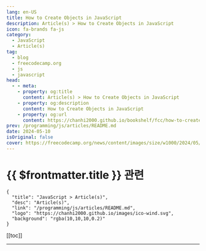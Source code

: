 ```yaml
---
lang: en-US
title: How to Create Objects in JavaScript
description: Article(s) > How to Create Objects in JavaScript
icon: fa-brands fa-js
category: 
  - JavaScript
  - Article(s)
tag: 
  - blog
  - freecodecamp.org
  - js
  - javascript
head:
  - - meta:
    - property: og:title
      content: Article(s) > How to Create Objects in JavaScript
    - property: og:description
      content: How to Create Objects in JavaScript
    - property: og:url
      content: https://chanhi2000.github.io/bookshelf/fcc/how-to-create-objects-in-javascript.html
prev: /programming/js/articles/README.md
date: 2024-05-10
isOriginal: false
cover: https://freecodecamp.org/news/content/images/size/w1000/2024/05/Ivory-and-Blue-Lavender-Aesthetic-Photo-Collage-Presentation--9-.png
---
```


# {{ $frontmatter.title }} 관련

```component VPCard
{
  "title": "JavaScript > Article(s)",
  "desc": "Article(s)",
  "link": "/programming/js/articles/README.md",
  "logo": "https://chanhi2000.github.io/images/ico-wind.svg",
  "background": "rgba(10,10,10,0.2)"
}
```

[[toc]]

---

<SiteInfo
  name="How to Create Objects in JavaScript"
  desc="In programming, objects are fundamental building blocks used to represent real-world entities or concepts. JavaScript, a versatile and popular language, offers various ways to create these objects.  This article dives deep into these methods, equipping you with the knowledge to craft objects tailored to your programming needs. We'll begin..."
  url="https://freecodecamp.org/news/how-to-create-objects-in-javascript/"
  logo="https://cdn.freecodecamp.org/universal/favicons/favicon.ico"
  preview="https://freecodecamp.org/news/content/images/size/w1000/2024/05/Ivory-and-Blue-Lavender-Aesthetic-Photo-Collage-Presentation--9-.png"/>

<!-- TODO: 작성 -->

